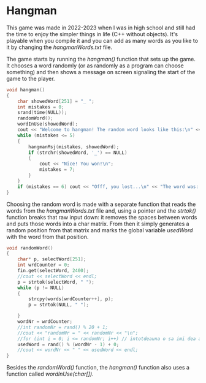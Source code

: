 # Hangman 
This game was made in 2022-2023 when I was in high school and still had the time to enjoy the simpler things in life (C++ without objects). It's playable when you compile it and you can add as many words as you like to it by changing the _hangmanWords.txt_ file.

The game starts by running the *hangman()* function that sets up the game. It chooses a word randomly (or as randomly as a program can choose something) and then shows a message on screen signaling the start of the game to the player.

```cpp
void hangman()
{
	char showedWord[251] = "_ ";
	int mistakes = 0;
	srand(time(NULL));
	randomWord();
	wordInUse(showedWord);
	cout << "Welcome to hangman! The random word looks like this:\n" << showedWord;
	while (mistakes <= 5)
	{
		hangmanMsj(mistakes, showedWord);
		if (strchr(showedWord, '_') == NULL)
		{
			cout << "Nice! You won!\n";
			mistakes = 7;
		}
	}
	if (mistakes == 6) cout << "Offf, you lost...\n" << "The word was: " << words[usedWord] << "\n";
}
```

Choosing the random word is made with a separate function that reads the words from the *hangmanWords.txt* file and, using a pointer and the *strtok()* function breaks that raw input down: it removes the spaces between words and puts those words into a char matrix. From then it simply generates a random position from that matrix and marks the global variable *usedWord* with the word from that position.

```cpp
void randomWord()
{
	char* p, selectWord[251];
	int wrdCounter = 0;
	fin.get(selectWord, 2400);
	//cout << selectWord << endl;
	p = strtok(selectWord, " ");
	while (p != NULL)
	{
		strcpy(words[wrdCounter++], p);
		p = strtok(NULL, " ");

	}
	wordNr = wrdCounter;
	//int randomNr = rand() % 20 + 1;
	//cout << "randomNr = " << randomNr << "\n";
	//for (int i = 0; i <= randomNr; i++) // intotdeauna o sa imi dea acelasi cuvant idk how to fix it fr
	usedWord = rand() % (wordNr - 1) + 0;
	//cout << wordNr << " " << usedWord << endl;
}
```

Besides the *randomWord()* function, the *hangman()* function also uses a function called *wordInUse(char[])*.